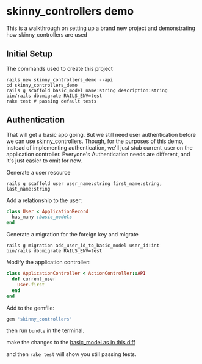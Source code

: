 # skinny_controllers demo

This is a walkthrough on setting up a brand new project and demonstrating
how skinny_controllers are used

## Initial Setup

The commands used to create this project
```
rails new skinny_controllers_demo --api
cd skinny_controllers_demo
rails g scaffold basic_model name:string description:string
bin/rails db:migrate RAILS_ENV=test
rake test # passing default tests
```

## Authentication

That will get a basic app going. But we still need user authentication before we
can use skinny_controllers. Though, for the purposes of this demo, instead of
implementing authentication, we'll just stub current_user on the application
controller.  Everyone's Authentication needs are different, and it's just easier
to omit for now.

Generate a user resource
```
rails g scaffold user user_name:string first_name:string, last_name:string
```

Add a relationship to the user:
```ruby
class User < ApplicationRecord
  has_many :basic_models
end
```
Generate a migration for the foreign key and migrate
```
rails g migration add_user_id_to_basic_model user_id:int
bin/rails db:migrate RAILS_ENV=test
```

Modify the application controller:
```ruby
class ApplicationController < ActionController::API
  def current_user
    User.first
  end
end
```


Add to the gemfile:
```ruby
gem 'skinny_controllers'
```

then run `bundle` in the terminal.

make the changes to the [basic_model as in this diff](https://github.com/NullVoxPopuli/skinny_controllers_demo/commit/fe6ec44829605f81e081e56e519f32d297448178)

and then `rake test` will show you still passing tests.
